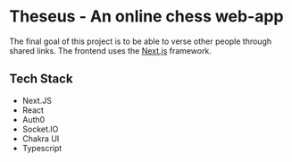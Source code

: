 # Theseus - An online chess web-app
The final goal of this project is to be able to verse other people through shared links. The frontend uses the [Next.js](https://nextjs.org/) framework.

## Tech Stack
- Next.JS
- React
- Auth0
- Socket.IO
- Chakra UI
- Typescript
